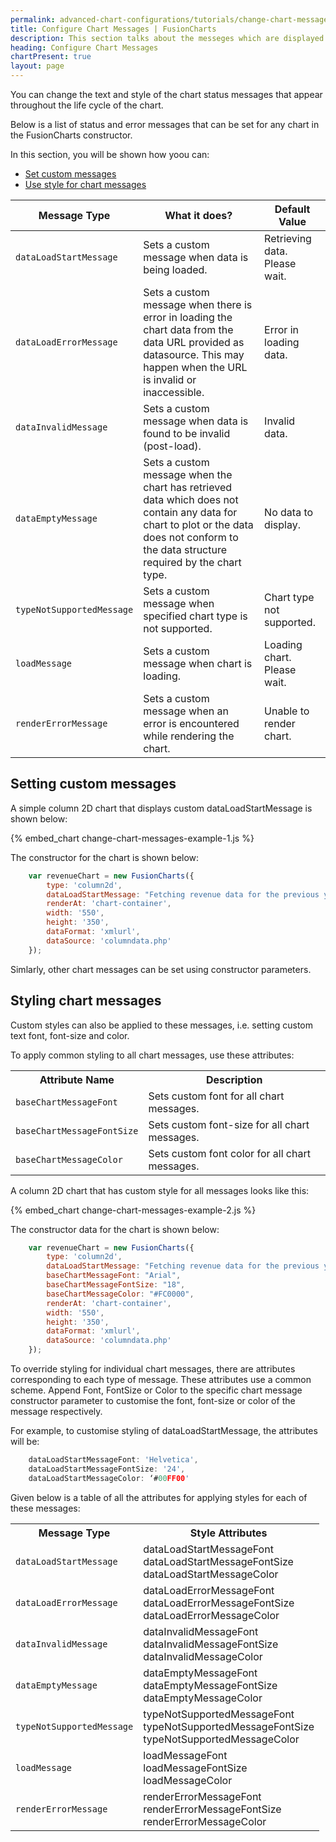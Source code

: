 ```yaml
---
permalink: advanced-chart-configurations/tutorials/change-chart-messages.html
title: Configure Chart Messages | FusionCharts
description: This section talks about the messeges which are displayed at the time of rendering of the chart. You can add cosmetics for those messages as well.
heading: Configure Chart Messages
chartPresent: true
layout: page
---
```


You can change the text and style of the chart status messages that appear throughout the life cycle of the chart.

Below is a list of status and error messages that can be set for any chart in the FusionCharts constructor.

In this section, you will be shown how yoou can:

* [Set custom messages](/advanced-chart-configurations/tutorials/change-chart-messages.html#setting-custom-messages)
* [Use style for chart messages](/advanced-chart-configurations/tutorials/change-chart-messages.html#styling-chart-messages)


<table>
    <thead>
  <tr>
    <th>Message Type</th>
    <th>What it does?</th>
    <th>Default Value</th>
  </tr>
</thead>
<tr>
    <td><code>dataLoadStartMessage</code></td>
    <td>Sets a custom message when data is being loaded.</td>
    <td>Retrieving data. Please wait.</td>
  </tr>
  <tr>
    <td><code>dataLoadErrorMessage</code></td>
    <td>Sets a custom message when there is error in loading the chart data from the data URL provided as datasource. This may happen when the URL is invalid or inaccessible.</td>
    <td>Error in loading data.</td>
  </tr>
  <tr>
    <td><code>dataInvalidMessage</code></td>
    <td>Sets a custom message when data is found to be invalid (post-load).</td>
    <td>Invalid data.</td>
  </tr>
  <tr>
    <td><code>dataEmptyMessage</code></td>
    <td>Sets a custom message when the chart has retrieved data which does not contain any data for chart to plot or the data does not conform to the data structure required by the chart type.</td>
    <td>No data to display.</td>
  </tr>
  <tr>
    <td><code>typeNotSupportedMessage</code></td>
    <td>Sets a custom message when specified chart type is not supported.</td>
    <td>Chart type not supported.</td>
  </tr>
  <tr>
    <td><code>loadMessage</code></td>
    <td>Sets a custom message when chart is loading.</td>
    <td>Loading chart. Please wait.</td>
  </tr>
  <tr>
    <td><code>renderErrorMessage</code></td>
    <td>Sets a custom message when an error is encountered while rendering the chart.</td>
    <td>Unable to render chart.</td>
  </tr>
</table>

## Setting custom messages

A simple column 2D chart that displays custom dataLoadStartMessage is shown below:

{% embed_chart change-chart-messages-example-1.js %}

The constructor for the chart is shown below:

```javascript
	var revenueChart = new FusionCharts({
	    type: 'column2d',
	    dataLoadStartMessage: "Fetching revenue data for the previous year",
	    renderAt: 'chart-container',
	    width: '550',
	    height: '350',
	    dataFormat: 'xmlurl',
	    dataSource: 'columndata.php'
	});
```

Simlarly, other chart messages can be set using constructor parameters.

## Styling chart messages

Custom styles can also be applied to these messages, i.e. setting custom text font, font-size and color.

To apply common styling to all chart messages, use these attributes:

<table >
<tr>
    <th>Attribute Name</th>
    <th>Description</th>
  </tr>
  <tr>
    <td><code>baseChartMessageFont</code></td>
    <td>Sets custom font for all chart messages.</td>
  </tr>
  <tr>
    <td><code>baseChartMessageFontSize</code></td>
    <td>Sets custom font-size for all chart messages.</td>
  </tr>
  <tr>
    <td><code>baseChartMessageColor</code></td>
    <td>Sets custom font color for all chart messages.</td>
  </tr>
</table>

A column 2D chart that has custom style for all messages looks like this:

{% embed_chart change-chart-messages-example-2.js %}


The constructor data for the chart is shown below:

```javascript
	var revenueChart = new FusionCharts({
	    type: 'column2d',
	    dataLoadStartMessage: "Fetching revenue data for the previous year",
	    baseChartMessageFont: "Arial",
	    baseChartMessageFontSize: "18",
	    baseChartMessageColor: "#FC0000",
	    renderAt: 'chart-container',
	    width: '550',
	    height: '350',
	    dataFormat: 'xmlurl',
	    dataSource: 'columndata.php'
	});
```

To override styling for individual chart messages, there are attributes corresponding to each type of message. These attributes use a common scheme. Append Font, FontSize or Color to the specific chart message constructor parameter to customise the font, font-size or color of the message respectively.

For example, to customise styling of dataLoadStartMessage, the attributes will be:

```javascript
	dataLoadStartMessageFont: 'Helvetica',
	dataLoadStartMessageFontSize: '24',
	dataLoadStartMessageColor: ‘#00FF00'
```


Given below is a table of all the attributes for applying styles for each of these messages:

<table>
  <tbody><tr>
    <th>Message Type</th>
    <th>Style Attributes</th>
  </tr>
  <tr>
    <td><code>dataLoadStartMessage</code></td>
    <td>dataLoadStartMessageFont<br>dataLoadStartMessageFontSize<br>dataLoadStartMessageColor</td>
  </tr>
  <tr>
    <td><code>dataLoadErrorMessage</code></td>
    <td>dataLoadErrorMessageFont<br>dataLoadErrorMessageFontSize<br>dataLoadErrorMessageColor</td>
  </tr>
  <tr>
    <td><code>dataInvalidMessage</code></td>
    <td>dataInvalidMessageFont<br>dataInvalidMessageFontSize<br>dataInvalidMessageColor</td>
  </tr>
  <tr>
    <td><code>dataEmptyMessage</code></td>
    <td>dataEmptyMessageFont<br>dataEmptyMessageFontSize<br>dataEmptyMessageColor</td>
  </tr>
  <tr>
    <td><code>typeNotSupportedMessage</code></td>
    <td>typeNotSupportedMessageFont<br>typeNotSupportedMessageFontSize<br>typeNotSupportedMessageColor</td>
  </tr>
  <tr>
    <td><code>loadMessage</code></td>
    <td>loadMessageFont<br>loadMessageFontSize<br>loadMessageColor</td>
  </tr>
  <tr>
    <td><code>renderErrorMessage</code></td>
    <td>renderErrorMessageFont<br>renderErrorMessageFontSize<br>renderErrorMessageColor</td>
  </tr>
</tbody></table>